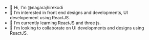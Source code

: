 - 👋 Hi, I’m @nagarajhirekodi
- 👀 I’m interested in front end designs and developments, UI developement using ReactJS.
- 🌱 I’m currently learning ReactJS and three js.
- 💞️ I’m looking to collaborate on UI developments and designs using ReactJS.
<!---
nagarajhirekodi/nagarajhirekodi is a ✨ special ✨ repository because its `README.md` (this file) appears on your GitHub profile.
You can click the Preview link to take a look at your changes.
--->
